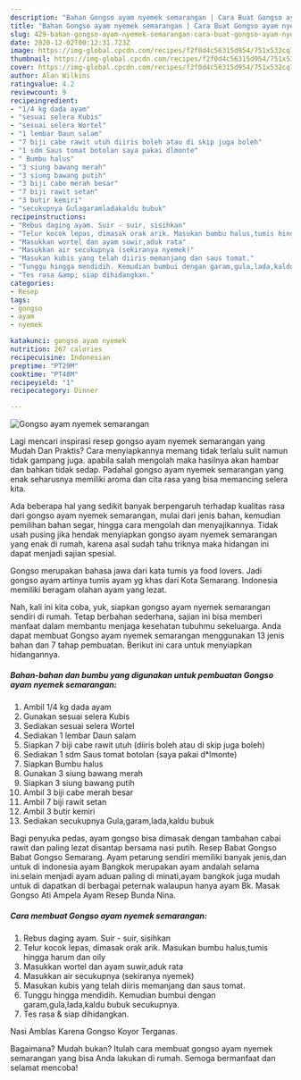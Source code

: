 ```yaml
---
description: "Bahan Gongso ayam nyemek semarangan | Cara Buat Gongso ayam nyemek semarangan Yang Sempurna"
title: "Bahan Gongso ayam nyemek semarangan | Cara Buat Gongso ayam nyemek semarangan Yang Sempurna"
slug: 429-bahan-gongso-ayam-nyemek-semarangan-cara-buat-gongso-ayam-nyemek-semarangan-yang-sempurna
date: 2020-12-02T00:12:31.723Z
image: https://img-global.cpcdn.com/recipes/f2f0d4c56315d954/751x532cq70/gongso-ayam-nyemek-semarangan-foto-resep-utama.jpg
thumbnail: https://img-global.cpcdn.com/recipes/f2f0d4c56315d954/751x532cq70/gongso-ayam-nyemek-semarangan-foto-resep-utama.jpg
cover: https://img-global.cpcdn.com/recipes/f2f0d4c56315d954/751x532cq70/gongso-ayam-nyemek-semarangan-foto-resep-utama.jpg
author: Alan Wilkins
ratingvalue: 4.2
reviewcount: 9
recipeingredient:
- "1/4 kg dada ayam"
- "sesuai selera Kubis"
- "sesuai selera Wortel"
- "1 lembar Daun salam"
- "7 biji cabe rawit utuh diiris boleh atau di skip juga boleh"
- "1 sdm Saus tomat botolan saya pakai dlmonte"
- " Bumbu halus"
- "3 siung bawang merah"
- "3 siung bawang putih"
- "3 biji cabe merah besar"
- "7 biji rawit setan"
- "3 butir kemiri"
- "secukupnya Gulagaramladakaldu bubuk"
recipeinstructions:
- "Rebus daging ayam. Suir - suir, sisihkan"
- "Telur kocok lepas, dimasak orak arik. Masukan bumbu halus,tumis hingga harum dan oily"
- "Masukkan wortel dan ayam suwir,aduk rata"
- "Masukkan air secukupnya (sekiranya nyemek)"
- "Masukan kubis yang telah diiris memanjang dan saus tomat."
- "Tunggu hingga mendidih. Kemudian bumbui dengan garam,gula,lada,kaldu bubuk secukupnya."
- "Tes rasa &amp; siap dihidangkan."
categories:
- Resep
tags:
- gongso
- ayam
- nyemek

katakunci: gongso ayam nyemek 
nutrition: 267 calories
recipecuisine: Indonesian
preptime: "PT29M"
cooktime: "PT48M"
recipeyield: "1"
recipecategory: Dinner

---
```



![Gongso ayam nyemek semarangan](https://img-global.cpcdn.com/recipes/f2f0d4c56315d954/751x532cq70/gongso-ayam-nyemek-semarangan-foto-resep-utama.jpg)

Lagi mencari inspirasi resep gongso ayam nyemek semarangan yang Mudah Dan Praktis? Cara menyiapkannya memang tidak terlalu sulit namun tidak gampang juga. apabila salah mengolah maka hasilnya akan hambar dan bahkan tidak sedap. Padahal gongso ayam nyemek semarangan yang enak seharusnya memiliki aroma dan cita rasa yang bisa memancing selera kita.

Ada beberapa hal yang sedikit banyak berpengaruh terhadap kualitas rasa dari gongso ayam nyemek semarangan, mulai dari jenis bahan, kemudian pemilihan bahan segar, hingga cara mengolah dan menyajikannya. Tidak usah pusing jika hendak menyiapkan gongso ayam nyemek semarangan yang enak di rumah, karena asal sudah tahu triknya maka hidangan ini dapat menjadi sajian spesial.

Gongso merupakan bahasa jawa dari kata tumis ya food lovers. Jadi gongso ayam artinya tumis ayam yg khas dari Kota Semarang. Indonesia memiliki beragam olahan ayam yang lezat.


Nah, kali ini kita coba, yuk, siapkan gongso ayam nyemek semarangan sendiri di rumah. Tetap berbahan sederhana, sajian ini bisa memberi manfaat dalam membantu menjaga kesehatan tubuhmu sekeluarga. Anda dapat membuat Gongso ayam nyemek semarangan menggunakan 13 jenis bahan dan 7 tahap pembuatan. Berikut ini cara untuk menyiapkan hidangannya.

<!--inarticleads1-->

##### Bahan-bahan dan bumbu yang digunakan untuk pembuatan Gongso ayam nyemek semarangan:

1. Ambil 1/4 kg dada ayam
1. Gunakan sesuai selera Kubis
1. Sediakan sesuai selera Wortel
1. Sediakan 1 lembar Daun salam
1. Siapkan 7 biji cabe rawit utuh (diiris boleh atau di skip juga boleh)
1. Sediakan 1 sdm Saus tomat botolan (saya pakai d*lmonte)
1. Siapkan  Bumbu halus
1. Gunakan 3 siung bawang merah
1. Siapkan 3 siung bawang putih
1. Ambil 3 biji cabe merah besar
1. Ambil 7 biji rawit setan
1. Ambil 3 butir kemiri
1. Sediakan secukupnya Gula,garam,lada,kaldu bubuk


Bagi penyuka pedas, ayam gongso bisa dimasak dengan tambahan cabai rawit dan paling lezat disantap bersama nasi putih. Resep Babat Gongso Babat Gongso Semarang. Ayam petarung sendiri memiliki banyak jenis,dan untuk di indonesia ayam Bangkok merupakan ayam andalah selama ini.selain menjadi ayam aduan paling di minati,ayam bangkok juga mudah untuk di dapatkan di berbagai peternak walaupun hanya ayam Bk. Masak Gongso Ati Ampela Ayam Resep Bunda Nina. 

<!--inarticleads2-->

##### Cara membuat Gongso ayam nyemek semarangan:

1. Rebus daging ayam. Suir - suir, sisihkan
1. Telur kocok lepas, dimasak orak arik. Masukan bumbu halus,tumis hingga harum dan oily
1. Masukkan wortel dan ayam suwir,aduk rata
1. Masukkan air secukupnya (sekiranya nyemek)
1. Masukan kubis yang telah diiris memanjang dan saus tomat.
1. Tunggu hingga mendidih. Kemudian bumbui dengan garam,gula,lada,kaldu bubuk secukupnya.
1. Tes rasa &amp; siap dihidangkan.


Nasi Amblas Karena Gongso Koyor Terganas. 

Bagaimana? Mudah bukan? Itulah cara membuat gongso ayam nyemek semarangan yang bisa Anda lakukan di rumah. Semoga bermanfaat dan selamat mencoba!
